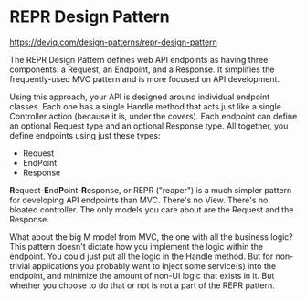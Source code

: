 # REPR Design Pattern
https://deviq.com/design-patterns/repr-design-pattern

The REPR Design Pattern defines web API endpoints as having three components: a Request, an Endpoint, and a Response. It simplifies the frequently-used MVC pattern and is more focused on API development.

Using this approach, your API is designed around individual endpoint classes. Each one has a single Handle method that acts just like a single Controller action (because it is, under the covers). Each endpoint can define an optional Request type and an optional Response type. All together, you define endpoints using just these types:
- Request
- EndPoint
- Response

**R**equest-**E**nd**P**oint-**R**esponse, or REPR ("reaper") is a much simpler pattern for developing API endpoints than MVC. There's no View. There's no bloated controller. The only models you care about are the Request and the Response.

What about the big M model from MVC, the one with all the business logic? This pattern doesn't dictate how you implement the logic within the endpoint. You could just put all the logic in the Handle method. But for non-trivial applications you probably want to inject some service(s) into the endpoint, and minimize the amount of non-UI logic that exists in it. But whether you choose to do that or not is not a part of the REPR pattern.
